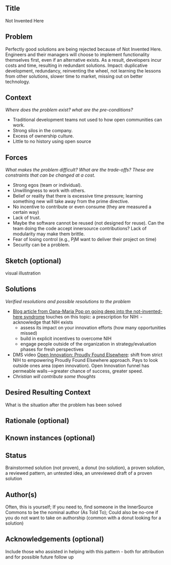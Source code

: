 ## Title

Not Invented Here

## Problem

Perfectly good solutions are being rejected because of Not Invented Here. Engineers and their managers will choose to implement functionality themselves first, even if an alternative exists.
As a result, developers incur costs and time, resulting in redundant solutions.
Impact: duplicative development, redundancy, reinventing the wheel, not learning the lessons from other solutions, slower time to market, missing out on better technology.

## Context
*Where does the problem exist? what are the pre-conditions?*
* Traditional development teams not used to how open communities can work.
* Strong silos in the company.
* Excess of ownership culture.
* Little to no history using open source

## Forces
*What makes the problem difficult? What are the trade-offs? These are constraints that can be changed at a cost.*
* Strong egos (team or individual).
* Unwillingness to work with others.
* Belief or reality that there is excessive time pressure; learning something new will take away from the prime directive.
* No incentive to contribute or even consume (they are measured a certain way)
* Lack of trust.
* Maybe the software cannot be reused (not designed for reuse). Can the team doing the code accept innersource contributions? Lack of modularity may make them brittle.
* Fear of losing control (e.g., PjM want to deliver their project on time)
* Security can be a problem.

## Sketch (optional)
visual illustration

## Solutions
*Verified resolutions and possible resolutions to the problem*
* [Blog article from Oana-Maria Pop on going deep into the not-invented-here syndrome](http://blog.hypeinnovation.com/the-not-invented-here-syndrome) touches on this topic: a prescription for NIH: 
    -acknowledge that NIH exists
    - assess its impact on your innovation efforts (how many opportunities missed)
    - build in explicit incentives to overcome NIH
    - engage people outside of the organization in strategy/evaluation phases for fresh perspectives
* DMS video [Open Innovation: Proudly Found Elsewhere](https://www.youtube.com/watch?v=jNNz9poyKJs): shift from strict NIH to empowering Proudly Found Elsewhere approach. Pays to look outside ones area (open innovation). Open Innovation funnel has permeable walls-->greater chance of success, greater speed.
* *Christian will contribute some thoughts*

## Desired Resulting Context
What is the situation after the problem has been solved

## Rationale (optional)  

## Known instances (optional)  

## Status  
Brainstormed solution (not proven), a donut (no solution), a proven solution, a reviewed pattern, an untested idea, an unreviewed draft of a proven solution

## Author(s)
Often, this is yourself; If you need to, find someone in the InnerSource Commons to be the nominal author (As Told To); Could also be no-one if you do not want to take on authorship (common with a donut looking for a solution)

## Acknowledgements (optional)
Include those who assisted in helping with this pattern - both for attribution and for possible future follow up

